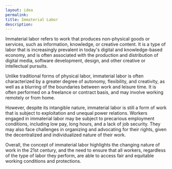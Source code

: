 ```yaml
---
layout: idea
permalink:
title: Immaterial Labor
description:
---
```


Immaterial labor refers to work that produces non-physical goods or services, such as information, knowledge, or creative content. It is a type of labor that is increasingly prevalent in today's digital and knowledge-based economy, and is often associated with the production and distribution of digital media, software development, design, and other creative or intellectual pursuits.

Unlike traditional forms of physical labor, immaterial labor is often characterized by a greater degree of autonomy, flexibility, and creativity, as well as a blurring of the boundaries between work and leisure time. It is often performed on a freelance or contract basis, and may involve working remotely or from home.

However, despite its intangible nature, immaterial labor is still a form of work that is subject to exploitation and unequal power relations. Workers engaged in immaterial labor may be subject to precarious employment conditions, including low pay, long hours, and a lack of job security. They may also face challenges in organizing and advocating for their rights, given the decentralized and individualized nature of their work.

Overall, the concept of immaterial labor highlights the changing nature of work in the 21st century, and the need to ensure that all workers, regardless of the type of labor they perform, are able to access fair and equitable working conditions and protections.
